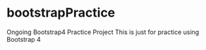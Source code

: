 # bootstrapPractice
Ongoing Bootstrap4 Practice Project
This is just for practice using Bootstrap 4

